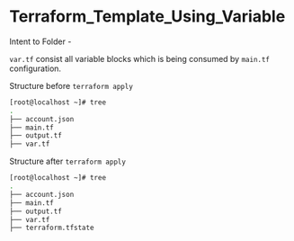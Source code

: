 # Terraform_Template_Using_Variable

Intent to Folder - 

`var.tf` consist all variable blocks which is being consumed by `main.tf` configuration. 

Structure before `terraform apply`

```bash
[root@localhost ~]# tree
.
├── account.json
├── main.tf
├── output.tf
├── var.tf

```
Structure after `terraform apply`

```bash
[root@localhost ~]# tree
.
├── account.json
├── main.tf
├── output.tf
├── var.tf
├── terraform.tfstate
```
